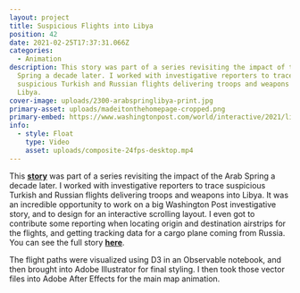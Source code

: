 ```yaml
---
layout: project
title: Suspicious Flights into Libya
position: 42
date: 2021-02-25T17:37:31.066Z
categories:
  - Animation
description: This story was part of a series revisiting the impact of the Arab
  Spring a decade later. I worked with investigative reporters to trace
  suspicious Turkish and Russian flights delivering troops and weapons into
  Libya.
cover-image: uploads/2300-arabspringlibya-print.jpg
primary-asset: uploads/madeitonthehomepage-cropped.png
primary-embed: https://www.washingtonpost.com/world/interactive/2021/libya-civil-war-russia-turkey-fighter-planes/
info:
  - style: Float
    type: Video
    asset: uploads/composite-24fps-desktop.mp4
---
```

This [**story**](https://www.washingtonpost.com/world/interactive/2021/libya-civil-war-russia-turkey-fighter-planes/) was part of a series revisiting the impact of the Arab Spring a decade later. I worked with investigative reporters to trace suspicious Turkish and Russian flights delivering troops and weapons into Libya. It was an incredible opportunity to work on a big Washington Post investigative story, and to design for an interactive scrolling layout. I even got to contribute some reporting when locating origin and destination airstrips for the flights, and getting tracking data for a cargo plane coming from Russia. You can see the full story [**here**](https://www.washingtonpost.com/world/interactive/2021/libya-civil-war-russia-turkey-fighter-planes/).

The flight paths were visualized using D3 in an Observable notebook, and then brought into Adobe Illustrator for final styling. I then took those vector files into Adobe After Effects for the main map animation.